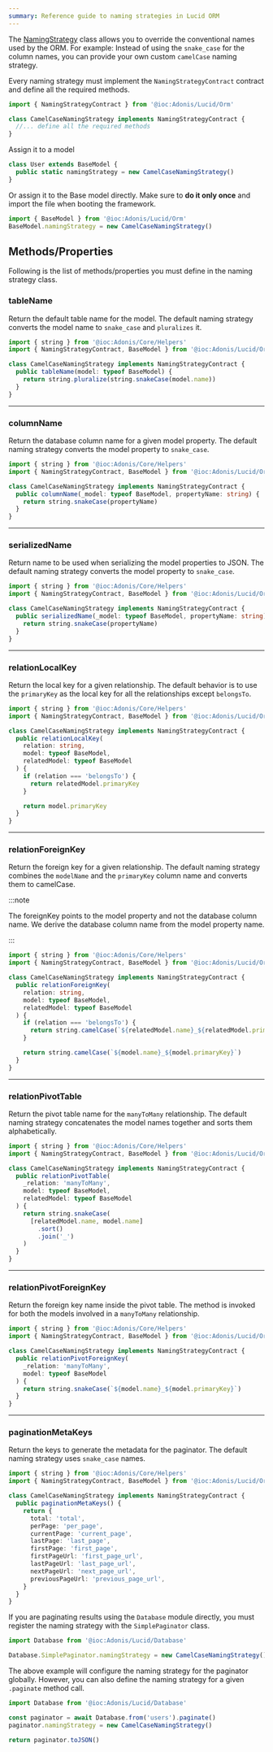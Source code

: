 ```yaml
---
summary: Reference guide to naming strategies in Lucid ORM
---
```


The [NamingStrategy](https://github.com/adonisjs/lucid/blob/develop/src/Orm/NamingStrategies/SnakeCase.ts) class allows you to override the conventional names used by the ORM. For example: Instead of using the `snake_case` for the column names, you can provide your own custom `camelCase` naming strategy.

Every naming strategy must implement the `NamingStrategyContract` contract and define all the required methods.

```ts
import { NamingStrategyContract } from '@ioc:Adonis/Lucid/Orm'

class CamelCaseNamingStrategy implements NamingStrategyContract {
  //... define all the required methods
}
```

Assign it to a model

```ts
class User extends BaseModel {
  public static namingStrategy = new CamelCaseNamingStrategy()
}
```

Or assign it to the Base model directly. Make sure to **do it only once** and import the file when booting the framework.

```ts
import { BaseModel } from '@ioc:Adonis/Lucid/Orm'
BaseModel.namingStrategy = new CamelCaseNamingStrategy()
```

## Methods/Properties

Following is the list of methods/properties you must define in the naming strategy class.

### tableName

Return the default table name for the model. The default naming strategy converts the model name to `snake_case` and `pluralizes` it.

```ts
import { string } from '@ioc:Adonis/Core/Helpers'
import { NamingStrategyContract, BaseModel } from '@ioc:Adonis/Lucid/Orm'

class CamelCaseNamingStrategy implements NamingStrategyContract {
  public tableName(model: typeof BaseModel) {
    return string.pluralize(string.snakeCase(model.name))
  }
}
```

---

### columnName

Return the database column name for a given model property. The default naming strategy converts the model property to `snake_case`.

```ts
import { string } from '@ioc:Adonis/Core/Helpers'
import { NamingStrategyContract, BaseModel } from '@ioc:Adonis/Lucid/Orm'

class CamelCaseNamingStrategy implements NamingStrategyContract {
  public columnName(_model: typeof BaseModel, propertyName: string) {
    return string.snakeCase(propertyName)
  }
}
```

---

### serializedName

Return name to be used when serializing the model properties to JSON. The default naming strategy converts the model property to `snake_case`.

```ts
import { string } from '@ioc:Adonis/Core/Helpers'
import { NamingStrategyContract, BaseModel } from '@ioc:Adonis/Lucid/Orm'

class CamelCaseNamingStrategy implements NamingStrategyContract {
  public serializedName(_model: typeof BaseModel, propertyName: string) {
    return string.snakeCase(propertyName)
  }
}
```

---

### relationLocalKey

Return the local key for a given relationship. The default behavior is to use the `primaryKey` as the local key for all the relationships except `belongsTo`.

```ts
import { string } from '@ioc:Adonis/Core/Helpers'
import { NamingStrategyContract, BaseModel } from '@ioc:Adonis/Lucid/Orm'

class CamelCaseNamingStrategy implements NamingStrategyContract {
  public relationLocalKey(
    relation: string,
    model: typeof BaseModel,
    relatedModel: typeof BaseModel
  ) {
    if (relation === 'belongsTo') {
      return relatedModel.primaryKey
    }

    return model.primaryKey
  }
}
```

---

### relationForeignKey
Return the foreign key for a given relationship. The default naming strategy combines the `modelName` and the `primaryKey` column name and converts them to camelCase.

:::note

The foreignKey points to the model property and not the database column name. We derive the database column name from the model property name.

:::

```ts
import { string } from '@ioc:Adonis/Core/Helpers'
import { NamingStrategyContract, BaseModel } from '@ioc:Adonis/Lucid/Orm'

class CamelCaseNamingStrategy implements NamingStrategyContract {
  public relationForeignKey(
    relation: string,
    model: typeof BaseModel,
    relatedModel: typeof BaseModel
  ) {
    if (relation === 'belongsTo') {
      return string.camelCase(`${relatedModel.name}_${relatedModel.primaryKey}`)
    }

    return string.camelCase(`${model.name}_${model.primaryKey}`)
  }
}
```

---

### relationPivotTable
Return the pivot table name for the `manyToMany` relationship. The default naming strategy concatenates the model names together and sorts them alphabetically.

```ts
import { string } from '@ioc:Adonis/Core/Helpers'
import { NamingStrategyContract, BaseModel } from '@ioc:Adonis/Lucid/Orm'

class CamelCaseNamingStrategy implements NamingStrategyContract {
  public relationPivotTable(
    _relation: 'manyToMany',
    model: typeof BaseModel,
    relatedModel: typeof BaseModel
  ) {
    return string.snakeCase(
      [relatedModel.name, model.name]
        .sort()
        .join('_')
    )
  }
}
```

---

### relationPivotForeignKey
Return the foreign key name inside the pivot table. The method is invoked for both the models involved in a `manyToMany` relationship.

```ts
import { string } from '@ioc:Adonis/Core/Helpers'
import { NamingStrategyContract, BaseModel } from '@ioc:Adonis/Lucid/Orm'

class CamelCaseNamingStrategy implements NamingStrategyContract {
  public relationPivotForeignKey(
    _relation: 'manyToMany',
    model: typeof BaseModel
  ) {
    return string.snakeCase(`${model.name}_${model.primaryKey}`)
  }
}
```

---

### paginationMetaKeys
Return the keys to generate the metadata for the paginator. The default naming strategy uses `snake_case` names.

```ts
import { string } from '@ioc:Adonis/Core/Helpers'
import { NamingStrategyContract, BaseModel } from '@ioc:Adonis/Lucid/Orm'

class CamelCaseNamingStrategy implements NamingStrategyContract {
  public paginationMetaKeys() {
    return {
      total: 'total',
      perPage: 'per_page',
      currentPage: 'current_page',
      lastPage: 'last_page',
      firstPage: 'first_page',
      firstPageUrl: 'first_page_url',
      lastPageUrl: 'last_page_url',
      nextPageUrl: 'next_page_url',
      previousPageUrl: 'previous_page_url',
    }
  }
}
```

If you are paginating results using the `Database` module directly, you must register the naming strategy with the `SimplePaginator` class.

```ts
import Database from '@ioc:Adonis/Lucid/Database'

Database.SimplePaginator.namingStrategy = new CamelCaseNamingStrategy()
```

The above example will configure the naming strategy for the paginator globally. However, you can also define the naming strategy for a given `.paginate` method call.

```ts
import Database from '@ioc:Adonis/Lucid/Database'

const paginator = await Database.from('users').paginate()
paginator.namingStrategy = new CamelCaseNamingStrategy()

return paginator.toJSON()
```
